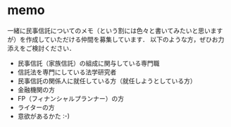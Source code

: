 # memo

一緒に民事信託についてのメモ（という割には色々と書いてみたいと思いますが）を作成していただける仲間を募集しています．
以下のような方，ぜひお力添えをご検討ください．

- 民事信託（家族信託）の組成に関与している専門職
- 信託法を専門にしている法学研究者
- 民事信託の関係人に就任している方（就任しようとしている方）
- 金融機関の方
- FP（フィナンシャルプランナー）の方
- ライターの方
- 意欲があるかた :-)

